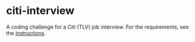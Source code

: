 # citi-interview
A coding challenge for a Citi (TLV) job interview.
For the requirements, see the [instructions](C:\Users\User\Documents\GitHub\citi-interview\pdf\Coding-Exercise-I.pdf).